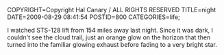 COPYRIGHT=Copyright Hal Canary / ALL RIGHTS RESERVED
TITLE=night
DATE=2009-08-29 08:41:54
POSTID=800
CATEGORIES=life;

I watched STS-128 lift from 154 miles away last night. Since it was dark, I couldn't see the cloud trail, just an orange glow on the horizon that then turned into the familiar glowing exhaust before fading to a very bright star.

